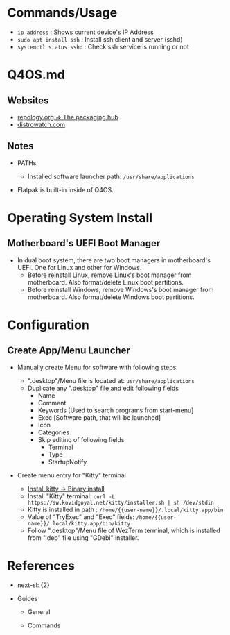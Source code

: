 # Commands/Usage

* `ip address` : Shows current device's IP Address
* `sudo apt install ssh` : Install ssh client and server (sshd)
* `systemctl status sshd` : Check ssh service is running or not

# Q4OS.md

## Websites

* [repology.org => The packaging hub](https://repology.org/)
* [distrowatch.com](https://distrowatch.com/)

## Notes

* PATHs
  * Installed software launcher path: `/usr/share/applications`

* Flatpak is built-in inside of Q4OS.

# Operating System Install

## Motherboard's UEFI Boot Manager

* In dual boot system, there are two boot managers in motherboard's UEFI. One for Linux and other for Windows.
  * Before reinstall Linux, remove Linux's boot manager from motherboard. Also format/delete Linux boot partitions.
  * Before reinstall Windows, remove Windows's boot manager from motherboard. Also format/delete Windows boot partitions.

# Configuration

## Create App/Menu Launcher

* Manually create Menu for software with following steps:
  * ".desktop"/Menu file is located at: `usr/share/applications`
  * Duplicate any ".desktop" file and edit following fields
    * Name
    * Comment
    * Keywords [Used to search programs from start-menu]
    * Exec [Software path, that will be launched]
    * Icon
    * Categories
    * Skip editing of following fields
      * Terminal
      * Type
      * StartupNotify

* Create menu entry for "Kitty" terminal
  * [Install kitty -> Binary install](https://sw.kovidgoyal.net/kitty/binary/#binary-install)
  * Install "Kitty" terminal: `curl -L https://sw.kovidgoyal.net/kitty/installer.sh | sh /dev/stdin`
  * Kitty is installed in path : `/home/{{user-name}}/.local/kitty.app/bin`
  * Value of "TryExec" and "Exec" fields: `/home/{{user-name}}/.local/kitty.app/bin/kitty`
  * Follow ".desktop"/Menu file of WezTerm terminal, which is installed from ".deb" file using "GDebi" installer.

# References

* next-sl: {2}

* Guides

  * General

  * Commands


